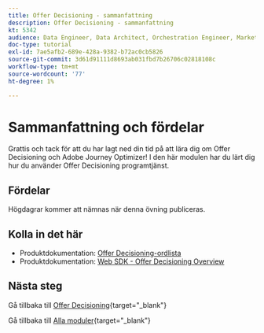 ```yaml
---
title: Offer Decisioning - sammanfattning
description: Offer Decisioning - sammanfattning
kt: 5342
audience: Data Engineer, Data Architect, Orchestration Engineer, Marketer
doc-type: tutorial
exl-id: 7ae5afb2-689e-428a-9382-b72ac0cb5826
source-git-commit: 3d61d91111d8693ab031fbd7b26706c02818108c
workflow-type: tm+mt
source-wordcount: '77'
ht-degree: 1%

---
```


# Sammanfattning och fördelar

Grattis och tack för att du har lagt ned din tid på att lära dig om Offer Decisioning och Adobe Journey Optimizer!
I den här modulen har du lärt dig hur du använder Offer Decisioning programtjänst.

## Fördelar

Högdagrar kommer att nämnas när denna övning publiceras.

## Kolla in det här

- Produktdokumentation: [Offer Decisioning-ordlista](https://experienceleague.adobe.com/docs/journey-optimizer/using/offer-decisioniong/get-started-decision/starting-offer-decisioning.html#glossary?lang=sv-SE)
- Produktdokumentation: [Web SDK - Offer Decisioning Overview](https://experienceleague.adobe.com/docs/experience-platform/edge/personalization/offer-decisioning/offer-decisioning-overview.html?lang=sv-SE)

## Nästa steg

Gå tillbaka till [Offer Decisioning](offer-decisioning.md){target="_blank"}

Gå tillbaka till [Alla moduler](./../../../../overview.md){target="_blank"}
